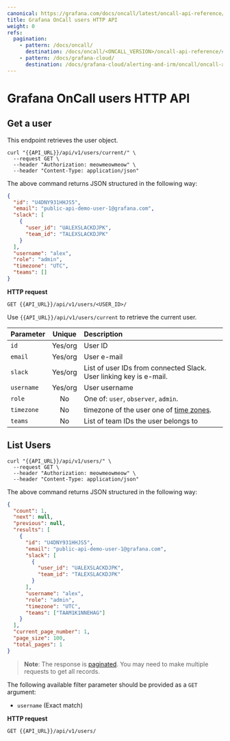 ```yaml
---
canonical: https://grafana.com/docs/oncall/latest/oncall-api-reference/users/
title: Grafana OnCall users HTTP API
weight: 0
refs:
  pagination:
    - pattern: /docs/oncall/
      destination: /docs/oncall/<ONCALL_VERSION>/oncall-api-reference/#pagination
    - pattern: /docs/grafana-cloud/
      destination: /docs/grafana-cloud/alerting-and-irm/oncall/oncall-api-reference/#pagination
---
```


# Grafana OnCall users HTTP API

## Get a user

This endpoint retrieves the user object.

```shell
curl "{{API_URL}}/api/v1/users/current/" \
  --request GET \
  --header "Authorization: meowmeowmeow" \
  --header "Content-Type: application/json"
````

The above command returns JSON structured in the following way:

```json
{
  "id": "U4DNY931HHJS5",
  "email": "public-api-demo-user-1@grafana.com",
  "slack": [
    {
      "user_id": "UALEXSLACKDJPK",
      "team_id": "TALEXSLACKDJPK"
    }
  ],
  "username": "alex",
  "role": "admin",
  "timezone": "UTC",
  "teams": []
}
```

**HTTP request**

`GET {{API_URL}}/api/v1/users/<USER_ID>/`

Use `{{API_URL}}/api/v1/users/current` to retrieve the current user.

| Parameter  | Unique  | Description                                                        |
| ---------- | :-----: | :----------------------------------------------------------------- |
| `id`       | Yes/org | User ID                                                            |
| `email`    | Yes/org | User e-mail                                                        |
| `slack`    | Yes/org | List of user IDs from connected Slack. User linking key is e-mail. |
| `username` | Yes/org | User username                                                      |
| `role`     |   No    | One of: `user`, `observer`, `admin`.                               |
| `timezone` |   No    | timezone of the user one of [time zones](https://en.wikipedia.org/wiki/List_of_tz_database_time_zones).                               |
| `teams`    |   No    | List of team IDs the user belongs to                               |

## List Users

```shell
curl "{{API_URL}}/api/v1/users/" \
  --request GET \
  --header "Authorization: meowmeowmeow" \
  --header "Content-Type: application/json"
```

The above command returns JSON structured in the following way:

```json
{
  "count": 1,
  "next": null,
  "previous": null,
  "results": [
    {
      "id": "U4DNY931HHJS5",
      "email": "public-api-demo-user-1@grafana.com",
      "slack": [
        {
          "user_id": "UALEXSLACKDJPK",
          "team_id": "TALEXSLACKDJPK"
        }
      ],
      "username": "alex",
      "role": "admin",
      "timezone": "UTC",
      "teams": ["TAAM1K1NNEHAG"]
    }
  ],
  "current_page_number": 1,
  "page_size": 100,
  "total_pages": 1
}
```

> **Note**: The response is [paginated](ref:pagination). You may need to make multiple requests to get all records.

The following available filter parameter should be provided as a `GET` argument:

- `username` (Exact match)

**HTTP request**

`GET {{API_URL}}/api/v1/users/`
